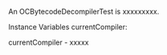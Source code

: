 An OCBytecodeDecompilerTest is xxxxxxxxx.Instance Variables	currentCompiler:		<Object>currentCompiler	- xxxxx